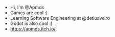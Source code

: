 - Hi, I’m @Apmds
- Games are cool :)
- Learning Software Engineering at @detiuaveiro
- Godot is also cool :)
- https://apmds.itch.io/

<!---
Apmds/Apmds is a ✨ special ✨ repository because its `README.md` (this file) appears on your GitHub profile.
You can click the Preview link to take a look at your changes.
--->
